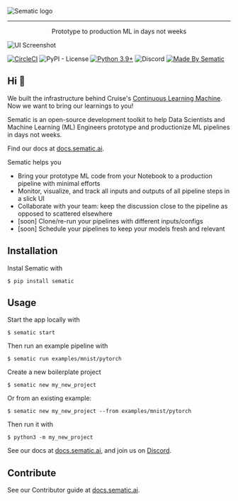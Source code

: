 ![Sematic logo](https://github.com/sematic-ai/sematic/raw/main/docs/images/Logo_README.png)

---------------

<p align="center">Prototype to production ML in days not weeks</p>

![UI Screenshot](https://github.com/sematic-ai/sematic/raw/main/docs/images/Screenshot_README_1.png)

[![CircleCI](https://img.shields.io/circleci/build/github/sematic-ai/sematic/main?label=CircleCI&style=for-the-badge&token=c8e0115ddccadc17b98ab293b32cad27026efb25)](https://app.circleci.com/pipelines/github/sematic-ai/sematic?branch=main&filter=all)
![PyPI - License](https://img.shields.io/pypi/l/sematic?style=for-the-badge)
[![Python 3.9+](https://img.shields.io/badge/Python-3.9+-blue?style=for-the-badge&logo=none)](https://python.org)
![Discord](https://img.shields.io/discord/983789877927747714?label=DISCORD&style=for-the-badge)
[![Made By Sematic](https://img.shields.io/badge/Made_by-Sematic_🦊-E19632?style=for-the-badge&logo=none)](https://sematic.ai)

## Hi 👋

We built the infrastructure behind Cruise's [Continuous Learning
Machine](https://medium.com/cruise/cruise-continuous-learning-machine-30d60f4c691b).
Now we want to bring our learnings to you!

Sematic is an open-source development toolkit to help Data Scientists and Machine
Learning (ML) Engineers prototype and productionize ML pipelines in days not
weeks.

Find our docs at [docs.sematic.ai](https://docs.sematic.ai).

Sematic helps you

* Bring your prototype ML code from your Notebook to a production pipeline with minimal efforts
* Monitor, visualize, and track all inputs and outputs of all pipeline steps in a slick UI
* Collaborate with your team: keep the discussion close to the pipeline as opposed to scattered elsewhere
* [soon] Clone/re-run your pipelines with different inputs/configs
* [soon] Schedule your pipelines to keep your models fresh and relevant


## Installation

Instal Sematic with

```shell
$ pip install sematic
```

## Usage

Start the app locally with

```shell
$ sematic start
```

Then run an example pipeline with

```shell
$ sematic run examples/mnist/pytorch
```

Create a new boilerplate project

```shell
$ sematic new my_new_project
```

Or from an existing example:

```shell
$ sematic new my_new_project --from examples/mnist/pytorch
```

Then run it with

```shell
$ python3 -m my_new_project
```


See our docs at [docs.sematic.ai](https://docs.sematic.ai), and join us on [Discord](https://discord.gg/PFCpatvy).

## Contribute

See our Contributor guide at [docs.sematic.ai](https://docs.sematic.ai).
